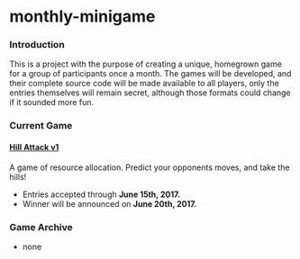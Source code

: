 # monthly-minigame

### Introduction
This is a project with the purpose of creating a unique, homegrown game for a group of participants once a month.  The games will be developed, and their complete source code will be made available to all players, only the entries themselves will remain secret, although those formats could change if it sounded more fun.

### Current Game
#### [Hill Attack v1](/hillattackv1/)
A game of resource allocation.  Predict your opponents moves, and take the hills!
* Entries accepted through **June 15th, 2017.**
* Winner will be announced on **June 20th, 2017.**

### Game Archive
* none
